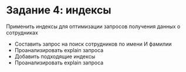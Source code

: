 # Задание 4: индексы
Применить индексы для оптимизации запросов получения данных о сотрудниках

- Составить запрос на поиск сотрудников по имени И фамилии
- Проанализировать explain запроса
- Добавить подходящие индексы
- Проанализировать explain запроса
